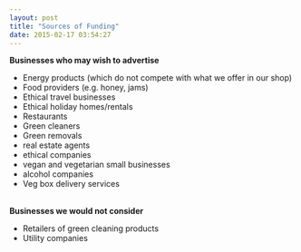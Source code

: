 ```yaml
---
layout: post
title: "Sources of Funding"
date: 2015-02-17 03:54:27
---
```


**Businesses who may wish to advertise**

*   Energy products (which do not compete with what we offer in our shop)
*   Food providers (e.g. honey, jams)
*   Ethical travel businesses
*   Ethical holiday homes/rentals
*   Restaurants
*   Green cleaners
*   Green removals
*   real estate agents
*   ethical companies
*   vegan and vegetarian small businesses
*   alcohol companies
*   Veg box delivery services

   
**Businesses we would not consider**

*   Retailers of green cleaning products
*   Utility companies